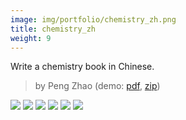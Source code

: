 ```yaml
---
image: img/portfolio/chemistry_zh.png
title: chemistry_zh
weight: 9
---
```


Write a chemistry book in Chinese.

> by Peng Zhao (demo: [pdf](https://github.com/pzhaonet/bookdownplus/raw/master/upload/chemistry_zh/showcase/chemistry_zh.pdf), [zip](https://github.com/pzhaonet/bookdownplus/raw/master/upload/chemistry_zh/demo.zip))

<!--more-->

[![](https://github.com/pzhaonet/bookdownplus/raw/master/upload/chemistry_zh/showcase/chemistry_zh10.png)](https://github.com/pzhaonet/bookdownplus/raw/master/upload/chemistry_zh/showcase/chemistry_zh10.png)
[![](https://github.com/pzhaonet/bookdownplus/raw/master/upload/chemistry_zh/showcase/chemistry_zh11.png)](https://github.com/pzhaonet/bookdownplus/raw/master/upload/chemistry_zh/showcase/chemistry_zh11.png)
[![](https://github.com/pzhaonet/bookdownplus/raw/master/upload/chemistry_zh/showcase/chemistry_zh3.png)](https://github.com/pzhaonet/bookdownplus/raw/master/upload/chemistry_zh/showcase/chemistry_zh3.png)
[![](https://github.com/pzhaonet/bookdownplus/raw/master/upload/chemistry_zh/showcase/chemistry_zh7.png)](https://github.com/pzhaonet/bookdownplus/raw/master/upload/chemistry_zh/showcase/chemistry_zh7.png)
[![](https://github.com/pzhaonet/bookdownplus/raw/master/upload/chemistry_zh/showcase/chemistry_zh8.png)](https://github.com/pzhaonet/bookdownplus/raw/master/upload/chemistry_zh/showcase/chemistry_zh8.png)
[![](https://github.com/pzhaonet/bookdownplus/raw/master/upload/chemistry_zh/showcase/cover.png)](https://github.com/pzhaonet/bookdownplus/raw/master/upload/chemistry_zh/showcase/cover.png)

